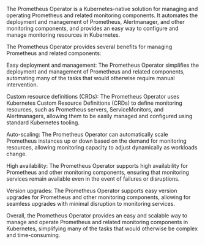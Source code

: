 The Prometheus Operator is a Kubernetes-native solution for managing and operating Prometheus and related monitoring components. It automates the deployment and management of Prometheus, Alertmanager, and other monitoring components, and provides an easy way to configure and manage monitoring resources in Kubernetes.

The Prometheus Operator provides several benefits for managing Prometheus and related components:

Easy deployment and management: The Prometheus Operator simplifies the deployment and management of Prometheus and related components, automating many of the tasks that would otherwise require manual intervention.

Custom resource definitions (CRDs): The Prometheus Operator uses Kubernetes Custom Resource Definitions (CRDs) to define monitoring resources, such as Prometheus servers, ServiceMonitors, and Alertmanagers, allowing them to be easily managed and configured using standard Kubernetes tooling.

Auto-scaling: The Prometheus Operator can automatically scale Prometheus instances up or down based on the demand for monitoring resources, allowing monitoring capacity to adjust dynamically as workloads change.

High availability: The Prometheus Operator supports high availability for Prometheus and other monitoring components, ensuring that monitoring services remain available even in the event of failures or disruptions.

Version upgrades: The Prometheus Operator supports easy version upgrades for Prometheus and other monitoring components, allowing for seamless upgrades with minimal disruption to monitoring services.

Overall, the Prometheus Operator provides an easy and scalable way to manage and operate Prometheus and related monitoring components in Kubernetes, simplifying many of the tasks that would otherwise be complex and time-consuming.